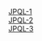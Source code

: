 [JPQL-1](https://velog.io/@lsj8367/Java-%EA%B0%9D%EC%B2%B4-%EC%A7%80%ED%96%A5-%EC%BF%BC%EB%A6%AC-%EC%96%B8%EC%96%B4-1)
<br>
[JPQL-2](https://velog.io/@lsj8367/JPA-%EA%B0%9D%EC%B2%B4-%EC%A7%80%ED%96%A5-%EC%BF%BC%EB%A6%AC-%EC%96%B8%EC%96%B4-2)
<br>
[JPQL-3](https://velog.io/@lsj8367/JPA-%EA%B0%9D%EC%B2%B4-%EC%A7%80%ED%96%A5-%EC%BF%BC%EB%A6%AC-%EC%96%B8%EC%96%B4-3)